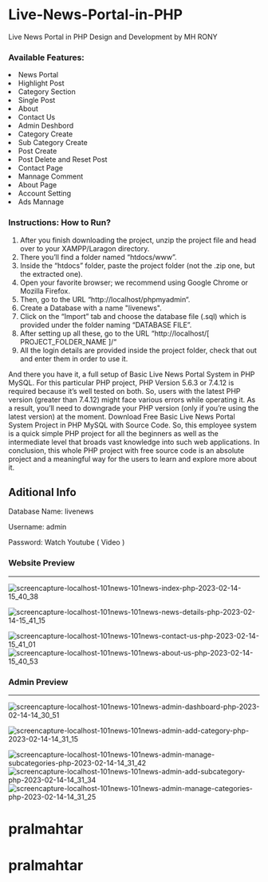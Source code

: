 # Live-News-Portal-in-PHP

Live News Portal in PHP Design and Development by MH RONY

### Available Features:

<li> News Portal
<li> Highlight Post
<li> Category Section
<li> Single Post
<li> About
<li> Contact Us
<li> Admin Deshbord
<li> Category Create
<li> Sub Category Create
<li> Post Create
<li> Post Delete and Reset Post
<li> Contact Page
<li> Mannage Comment
<li> About Page
<li> Account Setting
<li> Ads Mannage

### Instructions: How to Run?

1.  After you finish downloading the project, unzip the project file and head over to your XAMPP/Laragon directory. <br/>
2.  There you’ll find a folder named “htdocs/www”. <br/>
3.  Inside the “htdocs” folder, paste the project folder (not the .zip one, but the extracted one). <br/>
4.  Open your favorite browser; we recommend using Google Chrome or Mozilla Firefox. <br/>
5.  Then, go to the URL “http://localhost/phpmyadmin“. <br/>
6.  Create a Database with a name "livenews". <br/>
7.  Click on the “Import” tab and choose the database file (.sql) which is provided under the folder naming “DATABASE FILE”. <br/>
8.  After setting up all these, go to the URL “http://localhost/[ PROJECT_FOLDER_NAME ]/“ <br/>
9.  All the login details are provided inside the project folder, check that out and enter them in order to use it. <br/>

And there you have it, a full setup of Basic Live News Portal System in PHP MySQL. For this particular PHP project, PHP Version 5.6.3 or 7.4.12 is required because it’s well tested on both. So, users with the latest PHP version (greater than 7.4.12) might face various errors while operating it. As a result, you’ll need to downgrade your PHP version (only if you’re using the latest version) at the moment. Download Free Basic Live News Portal System Project in PHP MySQL with Source Code. So, this employee system is a quick simple PHP project for all the beginners as well as the intermediate level that broads vast knowledge into such web applications. In conclusion, this whole PHP project with free source code is an absolute project and a meaningful way for the users to learn and explore more about it.

## Aditional Info

Database Name: livenews

Username: admin <br/>

Password: Watch Youtube ( Video )

### Website Preview

---

![screencapture-localhost-101news-101news-index-php-2023-02-14-15_40_38](https://user-images.githubusercontent.com/78216965/218697806-24826e2a-fc3f-4e4e-8592-9ac0175445f7.png)

![screencapture-localhost-101news-101news-news-details-php-2023-02-14-15_41_15](https://user-images.githubusercontent.com/78216965/218697859-7cdf4df2-a966-4533-afbc-7fb8c4b500c7.png)

![screencapture-localhost-101news-101news-contact-us-php-2023-02-14-15_41_01](https://user-images.githubusercontent.com/78216965/218697791-1580c6d4-28ca-438f-a542-ce43a6688f49.png) ![screencapture-localhost-101news-101news-about-us-php-2023-02-14-15_40_53](https://user-images.githubusercontent.com/78216965/218697802-c31a4f6b-3f6a-4bbe-999f-d4f48fc79ac5.png)

### Admin Preview

---

![screencapture-localhost-101news-101news-admin-dashboard-php-2023-02-14-14_30_51](https://user-images.githubusercontent.com/78216965/218698047-82a3a53a-1657-4659-8697-b8b8212c5bf3.png)

![screencapture-localhost-101news-101news-admin-add-category-php-2023-02-14-14_31_15](https://user-images.githubusercontent.com/78216965/218698036-1c714cfa-e06b-4519-b1a8-2ef440408add.png)

![screencapture-localhost-101news-101news-admin-manage-subcategories-php-2023-02-14-14_31_42](https://user-images.githubusercontent.com/78216965/218698055-2bc691aa-bde1-4843-9094-11f7183b5f75.png) ![screencapture-localhost-101news-101news-admin-add-subcategory-php-2023-02-14-14_31_34](https://user-images.githubusercontent.com/78216965/218698064-364468ae-8f8f-44d2-adad-c384a9a7ccae.png) ![screencapture-localhost-101news-101news-admin-manage-categories-php-2023-02-14-14_31_25](https://user-images.githubusercontent.com/78216965/218698070-819f23f2-c80a-427a-8c36-0345282ad3dd.png)
# pralmahtar
# pralmahtar
